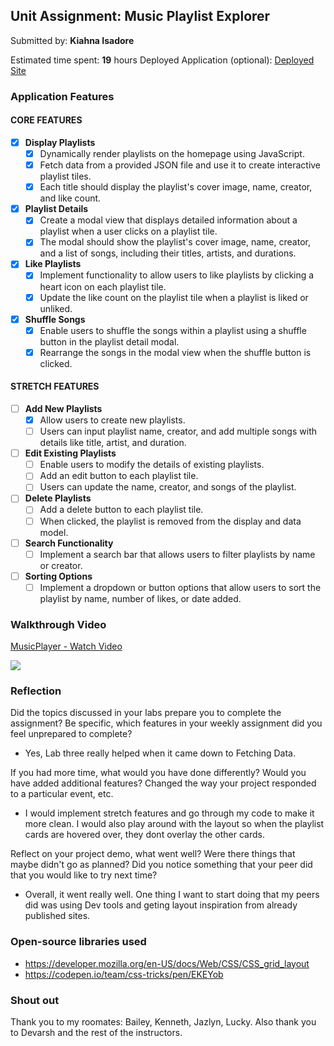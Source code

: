 ## Unit Assignment: Music Playlist Explorer

Submitted by: **Kiahna Isadore**

Estimated time spent: **19** hours 
Deployed Application (optional): [Deployed Site](https://kisadore.github.io/MusicPlaylist/)


### Application Features

#### CORE FEATURES

- [X] **Display Playlists**
  - [X] Dynamically render playlists on the homepage using JavaScript.
  - [X] Fetch data from a provided JSON file and use it to create interactive playlist tiles.
  - [X] Each title should display the playlist's cover image, name, creator, and like count.

- [X] **Playlist Details**
  - [X] Create a modal view that displays detailed information about a playlist when a user clicks on a playlist tile.
  - [X] The modal should show the playlist's cover image, name, creator, and a list of songs, including their titles, artists, and durations.

- [X] **Like Playlists**
  - [X] Implement functionality to allow users to like playlists by clicking a heart icon on each playlist tile.
  - [X] Update the like count on the playlist tile when a playlist is liked or unliked.

- [X] **Shuffle Songs**
  - [X] Enable users to shuffle the songs within a playlist using a shuffle button in the playlist detail modal.
  - [X] Rearrange the songs in the modal view when the shuffle button is clicked.

#### STRETCH FEATURES

- [ ] **Add New Playlists**
  - [X] Allow users to create new playlists.
  - [ ] Users can input playlist name, creator, and add multiple songs with details like title, artist, and duration.

- [ ] **Edit Existing Playlists**
  - [ ] Enable users to modify the details of existing playlists.
  - [ ] Add an edit button to each playlist tile.
  - [ ] Users can update the name, creator, and songs of the playlist.

- [ ] **Delete Playlists**
  - [ ] Add a delete button to each playlist tile.
  - [ ] When clicked, the playlist is removed from the display and data model.

- [ ] **Search Functionality**
  - [ ] Implement a search bar that allows users to filter playlists by name or creator.

- [ ] **Sorting Options**
  - [ ] Implement a dropdown or button options that allow users to sort the playlist by name, number of likes, or date added.

### Walkthrough Video

<div>
    <a href="https://www.loom.com/share/7ae99fd246b3496ba8f4acf7f8c094ed">
      <p>MusicPlayer - Watch Video</p>
    </a>
    <a href="https://www.loom.com/share/7ae99fd246b3496ba8f4acf7f8c094ed">
      <img style="max-width:300px;" src="https://cdn.loom.com/sessions/thumbnails/7ae99fd246b3496ba8f4acf7f8c094ed-1718242830791-with-play.gif">
    </a>
  </div>

### Reflection

Did the topics discussed in your labs prepare you to complete the assignment? Be specific, which features in your weekly assignment did you feel unprepared to complete?

* Yes, Lab three really helped when it came down to Fetching Data.

If you had more time, what would you have done differently? Would you have added additional features? Changed the way your project responded to a particular event, etc.
  
* I would implement stretch features and go through my code to make it more clean. I would also play around with the layout so when the playlist cards are hovered over, they dont overlay the other cards.

Reflect on your project demo, what went well? Were there things that maybe didn't go as planned? Did you notice something that your peer did that you would like to try next time?

* Overall, it went really well. One thing I want to start doing that my peers did was using Dev tools and geting layout inspiration from already published sites.

### Open-source libraries used

- https://developer.mozilla.org/en-US/docs/Web/CSS/CSS_grid_layout
- https://codepen.io/team/css-tricks/pen/EKEYob

### Shout out

Thank you to my roomates: Bailey, Kenneth, Jazlyn, Lucky. Also thank you to Devarsh and the rest of the instructors. 
